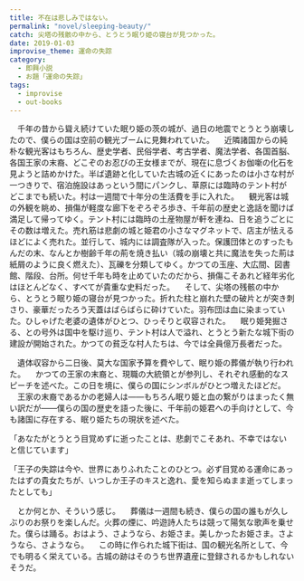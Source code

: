 ```yaml
---
title: 不在は悲しみではない。
permalink: "novel/sleeping-beauty/"
catch: 尖塔の残骸の中から、とうとう眠り姫の寝台が見つかった。
date: 2019-01-03
improvise_theme: 運命の失踪
category:
  - 即興小説
  - お題「運命の失踪」
tags:
  - improvise
  - out-books
---
```


　千年の昔から聳え続けていた眠り姫の茨の城が、過日の地震でとうとう崩壊したので、僕らの国は空前の観光ブームに見舞われていた。
　近隣諸国からの純朴な観光客はもちろん、歴史学者、民俗学者、考古学者、魔法学者、各国首脳、各国王家の末裔、どこぞのお忍びの王女様までが、現在に息づくお伽噺の化石を見ようと詰めかけた。半ば遺跡と化していた古城の近くにあったのは小さな村が一つきりで、宿泊施設はあっという間にパンクし、草原には臨時のテント村がどこまでも続いた。村は一週間で十年分の生活費を手に入れた。
　観光客は城の外観を眺め、損傷が軽度な廊下をぞろぞろ歩き、千年前の歴史と逸話を聞けば満足して帰ってゆく。テント村には臨時の土産物屋が軒を連ね、日を追うごとにその数は増えた。売れ筋は悲劇の城と姫君の小さなマグネットで、店主が怯えるほどによく売れた。並行して、城内には調査隊が入った。保護団体とのすったもんだの末、なんとか樹齢千年の荊を焼き払い（城の崩壊と共に魔法を失った荊は紙屑のように良く燃えた）、瓦礫を分類してゆく。かつての玉座、大広間、図書館、階段、台所。何せ千年も時を止めていたのだから、損傷こそあれど経年劣化はほとんどなく、すべてが貴重な史料だった。
　そして、尖塔の残骸の中から、とうとう眠り姫の寝台が見つかった。折れた柱と崩れた壁の破片とが突き刺さり、豪華だったろう天蓋はばらばらに砕けていた。羽布団は血に染まっていた。ひしゃげた老婆の遺体がひとつ、ひっそりと収容された。
　眠り姫発掘さる、との号外は国中を駆け巡り、テント村は人で溢れ、とうとう新たな城下街の建設が開始された。かつての貧乏な村人たちは、今では全員億万長者だった。
    
　遺体収容から二日後、莫大な国家予算を費やして、眠り姫の葬儀が執り行われた。
　かつての王家の末裔と、現職の大統領とが参列し、それぞれ感動的なスピーチを述べた。この日を境に、僕らの国にシンボルがひとつ増えたほどだ。
　王家の末裔であるかの老婦人は――もちろん眠り姫と血の繋がりはまったく無い訳だが――僕らの国の歴史を語った後に、千年前の姫君への手向けとして、今も諸国に存在する、眠り姫たちの現状を述べた。

「あなたがとうとう目覚めずに逝ったことは、悲劇でこそあれ、不幸ではないと信じています」

「王子の失踪は今や、世界にありふれたことのひとつ。必ず目覚める運命にあったはずの貴女たちが、いつしか王子のキスと逸れ、愛を知らぬまま逝ってしまったとしても」

　とか何とか、そういう感じ。
　葬儀は一週間も続き、僕らの国の誰もが久しぶりのお祭りを楽しんだ。火葬の煙に、吟遊詩人たちは競って陽気な歌声を乗せた。僕らは踊る。おはよう、さようなら、お姫さま。美しかったお姫さま。さようなら、さようなら。
　この時に作られた城下街は、国の観光名所として、今でも明るく栄えている。古城の跡はそのうち世界遺産に登録されるかもしれないそうだ。